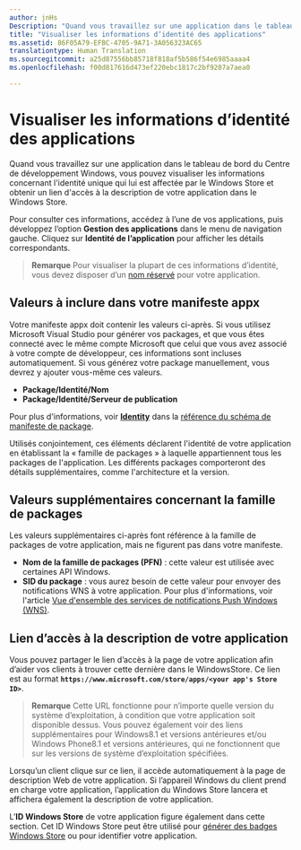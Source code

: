 ```yaml
---
author: jnHs
Description: "Quand vous travaillez sur une application dans le tableau de bord du Centre de développement Windows, vous pouvez visualiser les informations concernant l’identité unique qui lui est affectée par le Windows Store et obtenir un lien d’accès à la description de votre application dans le Windows Store."
title: "Visualiser les informations d’identité des applications"
ms.assetid: 86F05A79-EFBC-4705-9A71-3A056323AC65
translationtype: Human Translation
ms.sourcegitcommit: a25d87556bb85718f818af5b586f54e6985aaaa4
ms.openlocfilehash: f00d817616d473ef220ebc1817c2bf9207a7aea0

---
```


# Visualiser les informations d’identité des applications


Quand vous travaillez sur une application dans le tableau de bord du Centre de développement Windows, vous pouvez visualiser les informations concernant l&#39;identité unique qui lui est affectée par le Windows Store et obtenir un lien d&#39;accès à la description de votre application dans le Windows Store.

Pour consulter ces informations, accédez à l’une de vos applications, puis développez l’option **Gestion des applications** dans le menu de navigation gauche. Cliquez sur **Identité de l’application** pour afficher les détails correspondants.

> **Remarque** Pour visualiser la plupart de ces informations d’identité, vous devez disposer d’un [nom réservé](create-your-app-by-reserving-a-name.md) pour votre application.

## Valeurs à inclure dans votre manifeste appx


Votre manifeste appx doit contenir les valeurs ci-après. Si vous utilisez Microsoft Visual Studio pour générer vos packages, et que vous êtes connecté avec le même compte Microsoft que celui que vous avez associé à votre compte de développeur, ces informations sont incluses automatiquement. Si vous générez votre package manuellement, vous devrez y ajouter vous-même ces valeurs.

-   **Package/Identité/Nom**
-   **Package/Identité/Serveur de publication**

Pour plus d'informations, voir [**Identity**](https://msdn.microsoft.com/library/windows/apps/br211441) dans la [référence du schéma de manifeste de package](https://msdn.microsoft.com/library/windows/apps/br211473).

Utilisés conjointement, ces éléments déclarent l'identité de votre application en établissant la « famille de packages » à laquelle appartiennent tous les packages de l'application. Les différents packages comporteront des détails supplémentaires, comme l'architecture et la version.

## Valeurs supplémentaires concernant la famille de packages


Les valeurs supplémentaires ci-après font référence à la famille de packages de votre application, mais ne figurent pas dans votre manifeste.

-   **Nom de la famille de packages (PFN)** : cette valeur est utilisée avec certaines API Windows.
-   **SID du package** : vous aurez besoin de cette valeur pour envoyer des notifications WNS à votre application. Pour plus d'informations, voir l'article [Vue d'ensemble des services de notifications Push Windows (WNS)](https://msdn.microsoft.com/library/windows/apps/mt187203).

## Lien d’accès à la description de votre application

Vous pouvez partager le lien d’accès à la page de votre application afin d’aider vos clients à trouver cette dernière dans le WindowsStore. Ce lien est au format **`https://www.microsoft.com/store/apps/<your app's Store ID>`**.

> **Remarque** Cette URL fonctionne pour n’importe quelle version du système d’exploitation, à condition que votre application soit disponible dessus. Vous pouvez également voir des liens supplémentaires pour Windows8.1 et versions antérieures et/ou Windows Phone8.1 et versions antérieures, qui ne fonctionnent que sur les versions de système d’exploitation spécifiées.

Lorsqu’un client clique sur ce lien, il accède automatiquement à la page de description Web de votre application. Si l’appareil Windows du client prend en charge votre application, l’application du Windows Store lancera et affichera également la description de votre application.

L’**ID Windows Store** de votre application figure également dans cette section. Cet ID Windows Store peut être utilisé pour [générer des badges Windows Store](http://go.microsoft.com/fwlink/p/?LinkId=534236) ou pour identifier votre application.

 

 







<!--HONumber=Jun16_HO4-->


